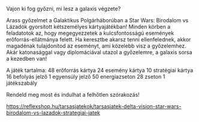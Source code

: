 Vajon ki fog győzni, mi lesz a galaxis végzete?

Arass győzelmet a Galaktikus Polgárháborúban a Star Wars: Birodalom vs Lázadók gyorsított kétszemélyes kártyajátékban! Minden körben a feladatotok az, hogy megegyezzetek a kulcsfontosságú események erőforrás-ellátmánya felett. Ha keresztbe akarsz tenni ellenfelednek, akkor magadénak tulajdonítod az eseményt, ami közelebb visz a győzelemhez. Akár katonasággal vagy diplomáciával utazol a győzelemre, a galaxis sorsa a kezedben van!

A játék tartalma:
48 erőforrás kártya
24 esemény kártya
10 stratégiai kártya
16 befolyás jelző
1 egyensúly jelző
50 energiazseton
28 zseton
1 játékszabály
 
Rendeld meg most és indulhat a felhőtlen szórakozás!

https://reflexshop.hu/tarsasjatekok/tarsasjatek-delta-vision-star-wars-birodalom-vs-lazadok-strategiai-jatek
